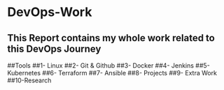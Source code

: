 # DevOps-Work

## This Report contains my whole work related to this DevOps Journey 
##Tools 
##1- Linux
##2- Git & Github
##3- Docker
##4- Jenkins
##5- Kubernetes
##6- Terraform 
##7- Ansible
##8- Projects
##9- Extra Work
##10-Research
